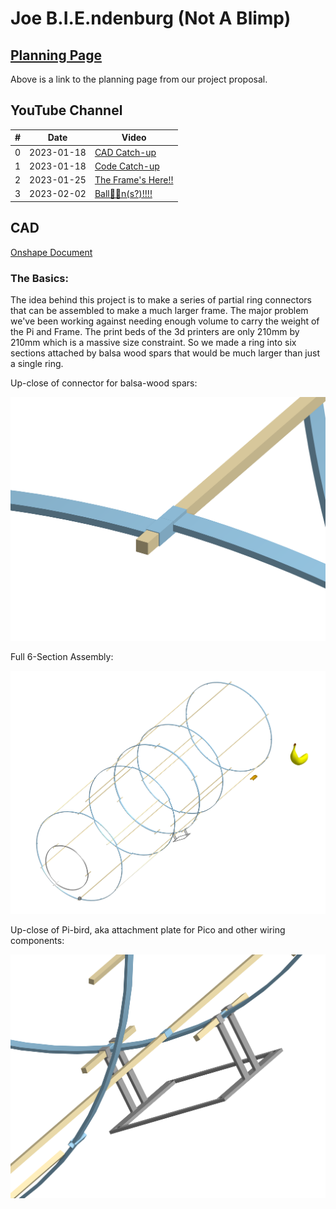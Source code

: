 # Joe B.I.E.ndenburg (Not A Blimp)

## [Planning Page](/PLANNING.md)

Above is a link to the planning page from our project proposal.

## YouTube Channel

| #   | Date       | Video                                              |
| --- | ---------- | -------------------------------------------------- |
| 0   | 2023-01-18 | [CAD Catch-up](https://youtu.be/xfZlytLQ_GU)       |
| 1   | 2023-01-18 | [Code Catch-up](https://youtu.be/OjiJY7ihrKs)      |
| 2   | 2023-01-25 | [The Frame's Here!!](https://youtu.be/7JANqRXmuZ0) |
| 3   | 2023-02-02 | [Ball🎈🎈n(s?)!!!!](https://youtu.be/61AMVDbxwmk)  |

## CAD

[Onshape Document](https://cvilleschools.onshape.com/documents/03b6c87fd63f0cfe1abe3b9f/w/c0d37a57fae264806faea58d/e/ea3240c36bb4a6a681fb9b2a)

### The Basics: 

The idea behind this project is to make a series of partial ring connectors that can be assembled to make a much larger frame. The major problem we've been working against needing enough volume to carry the weight of the Pi and Frame. The print beds of the 3d printers are only 210mm by 210mm which is a massive size constraint. So we made a ring into six sections attached by balsa wood spars that would be much larger than just a single ring. 

Up-close of connector for balsa-wood spars:

![Balsa-wood Spar Connector](/Images/Spar-Connector.png)

Full 6-Section Assembly:

![6-Section Assembly](/Images/6-Section-Assembly.png)

Up-close of Pi-bird, aka attachment plate for Pico and other wiring components:

![Pi Bird](/Images/Pi-Bird.png)

